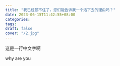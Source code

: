 ```yaml
---
title: "我已经顶不住了，您们能告诉我一个活下去的理由吗？"
date: 2023-06-15T11:42:55+08:00
categories: 
tags: 
draft: false
cover: "/2.jpg"
---
```


这是一行中文字啊

why are you
